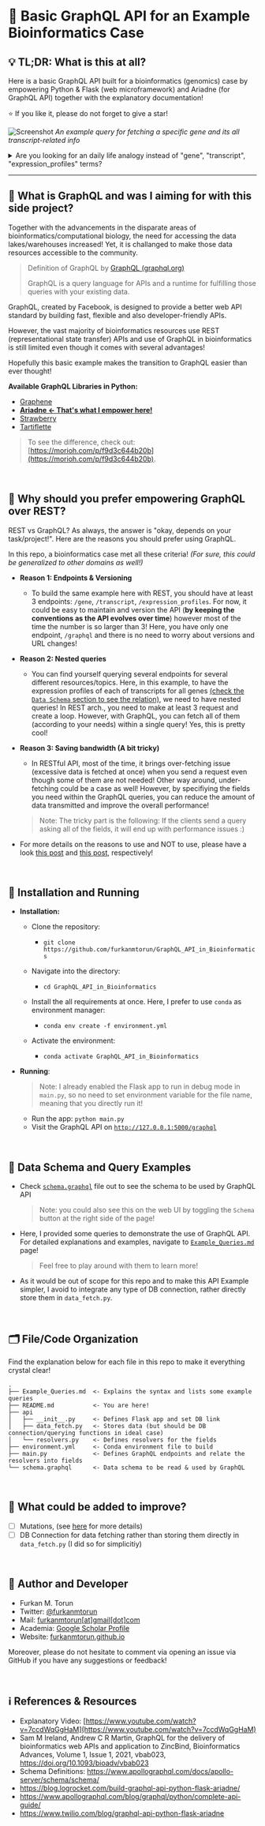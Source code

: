 # 🧪 Basic GraphQL API for an Example Bioinformatics Case

## 💡 TL;DR: What is this at all?
Here is a basic GraphQL API built for a bioinformatics (genomics) case by empowering Python & Flask (web microframework) and Ariadne (for GraphQL API) together with the explanatory documentation!

⭐ If you like it, please do not forget to give a star!

![Screenshot](screenshot.png)
*An example query for fetching a specific gene and its all transcript-related info*

<details>
<summary>Are you looking for an daily life analogy instead of "gene", "transcript", "expression_profiles" terms?</summary>
You could think of an <b>author</b> instead of a <b>gene</b>. So, our authors (genes) might have more than one <b>book (transcript)</b>. Also, each <b>book (transcript)</b> could have more than one version/type and - so, their meta information also change!
</details>

---

## 💭 What is GraphQL and was I aiming for with this side project?

Together with the advancements in the disparate areas of bioinformatics/computational biology, the need for accessing the data lakes/warehouses increased! Yet, it is challanged to make those data resources accessible to the community.

> Definition of GraphQL by [GraphQL (graphql.org)](https://graphql.org/)
> 
> GraphQL is a query language for APIs and a runtime for fulfilling those queries with your existing data.

GraphQL, created by Facebook, is designed to provide a better web API standard by building fast, flexible and also developer-friendly APIs.

However, the vast majority of bioinformatics resources use REST (representational state transfer) APIs and use of GraphQL in bioinformatics is still limited even though it comes with several advantages! 

Hopefully this basic example makes the transition to GraphQL easier than ever thought!

**Available GraphQL Libraries in Python:**

- [Graphene](https://graphene-python.org/)
- [**Ariadne <- That's what I empower here!**](https://ariadnegraphql.org/)
- [Strawberry](https://strawberry.rocks/)
- [Tartiflette](https://tartiflette.io/)

> To see the difference, check out: [https://morioh.com/p/f9d3c644b20b](https://morioh.com/p/f9d3c644b20b).

<br>

## 💎 Why should you prefer empowering GraphQL over REST?

REST vs GraphQL?  As always, the answer is "okay, depends on your task/project!". 
Here are the reasons you should prefer using GraphQL. 

In this repo, a bioinformatics case met all these criteria! *(For sure, this could be generalized to other domains as well!)*

- **Reason 1: Endpoints & Versioning**
  - To build the same example here with REST, you should have at least 3 endpoints: `/gene`, `/transcript`, `/expression_profiles`. For now, it could be easy to maintain and version the API (**by keeping the conventions as the API evolves over time**) however most of the time the number is so larger than 3! Here, you have only one endpoint, `/graphql` and there is no need to worry about versions and URL changes!

- **Reason 2: Nested queries**
  - You can find yourself querying several endpoints for several different resources/topics. Here, in this example, to have the expression profiles of each of transcripts for all genes [(check the `Data Schema` section to see the relation)](#🎯-data-schema-and-query-examples), we need to have nested queries! In REST arch., you need to make at least 3 request and create a loop. However, with GraphQL, you can fetch all of them (according to your needs) within a single query! Yes, this is pretty cool! 

- **Reason 3: Saving bandwidth (A bit tricky)**
  - In RESTful API, most of the time, it brings over-fetching issue (excessive data is fetched at once) when you send a request even though some of them are not needed! Other way around, under-fetching could be a case as well! However, by specifiying the fields you need within the GraphQL queries, you can reduce the amount of data transmitted and improve the overall performance!
  
  > Note: The tricky part is the following: If the clients send a query asking all of the fields, it will end up with performance issues :)

- For more details on the reasons to use and NOT to use, please have a look [this post](https://www.apollographql.com/blog/graphql/basics/why-use-graphql/) and [this post](https://blog.logrocket.com/why-you-shouldnt-use-graphql/), respectively!

<br>

## 🧵 Installation and Running

- **Installation:**

  - Clone the repository:
    - `git clone https://github.com/furkanmtorun/GraphQL_API_in_Bioinformatics`

  - Navigate into the directory:
    - `cd GraphQL_API_in_Bioinformatics`
  
  - Install the all requirements at once. Here, I prefer to use `conda` as environment manager:
    - `conda env create -f environment.yml`

  -  Activate the environment:
     -  `conda activate GraphQL_API_in_Bioinformatics`

- **Running**:

    > Note: I already enabled the Flask app to run in debug mode in `main.py`, so no need to set environment variable for the file name, meaning that you directly run it!

  - Run the app: `python main.py`
  - Visit the GraphQL API on [`http://127.0.0.1:5000/graphql`](http://127.0.0.1:5000/graphql)

<br>

## 🎯 Data Schema and Query Examples

- Check [`schema.graphql`](./schema.graphql) file out to see the schema to be used by GraphQL API 
  
  > Note: you could also see this on the web UI by toggling the `Schema` button at the right side of the page!

- Here, I provided some queries to demonstrate the use of GraphQL API. For detailed explanations and examples, navigate to [`Example_Queries.md`](./Example_Queries.md) page!

  > Feel free to play around with them to learn more!

- As it would be out of scope for this repo and to make this API Example simpler, I avoid to integrate any type of DB connection, rather directly store them in `data_fetch.py`.

<br>

## 🗂 File/Code Organization

Find the explanation below for each file in this repo to make it everything crystal clear!

```
.
├── Example_Queries.md  <- Explains the syntax and lists some example queries
├── README.md           <- You are here!
├── api
│   ├── __init__.py     <- Defines Flask app and set DB link
│   ├── data_fetch.py   <- Stores data (but should be DB connection/querying functions in ideal case)
│   └── resolvers.py    <- Defines resolvers for the fields
├── environment.yml     <- Conda environment file to build 
├── main.py             <- Defines GraphQL endpoints and relate the resolvers into fields 
└── schema.graphql      <- Data schema to be read & used by GraphQL
```

<br>

## 🎈 What could be added to improve?
- [ ] Mutations, (see [here](https://graphql.org/learn/queries/) for more details)
- [ ] DB Connection for data fetching rather than storing them directly in `data_fetch.py` (I did so for simplicitiy)

<br>

## 🚀 Author and Developer
- Furkan M. Torun
- Twitter: [@furkanmtorun](https:/twitter.com/furkanmtorun)
- Mail: [furkanmtorun[at]gmail[dot]com](mailto:furkanmtorun@gmail.com) 
- Academia: [Google Scholar Profile](https://scholar.google.com/citations?user=d5ZyOZ4AAAAJ) 
- Website: [furkanmtorun.github.io](https://furkanmtorun.github.io)

Moreover, please do not hesitate to comment via opening an issue via GitHub if you have any suggestions or feedback!

<br>

## ℹ️ References & Resources

- Explanatory Video: [https://www.youtube.com/watch?v=7ccdWqGgHaM](https://www.youtube.com/watch?v=7ccdWqGgHaM)
- Sam M Ireland, Andrew C R Martin, GraphQL for the delivery of bioinformatics web APIs and application to ZincBind, Bioinformatics Advances, Volume 1, Issue 1, 2021, vbab023, https://doi.org/10.1093/bioadv/vbab023
- Schema Definitions: https://www.apollographql.com/docs/apollo-server/schema/schema/
- https://blog.logrocket.com/build-graphql-api-python-flask-ariadne/
- https://www.apollographql.com/blog/graphql/python/complete-api-guide/
- https://www.twilio.com/blog/graphql-api-python-flask-ariadne
